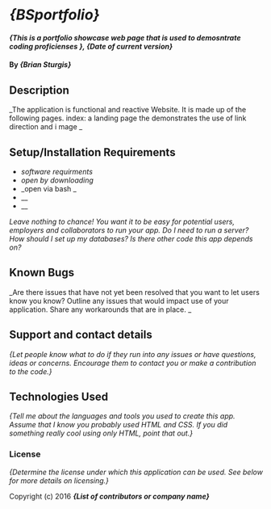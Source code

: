 # _{BSportfolio}_

#### _{This is a portfolio showcase web page that is used to demosntrate coding proficienses }, {Date of current version}_

#### By _**{Brian Sturgis}**_

## Description

_The application is functional and reactive Website. It is made up of the following pages.
index: a landing page the demonstrates the use of link direction and i mage _

## Setup/Installation Requirements

- _software requirments_
- _open by downloading_
- _open via bash _
- \_\_
- \_\_

_Leave nothing to chance! You want it to be easy for potential users, employers and collaborators to run your app. Do I need to run a server? How should I set up my databases? Is there other code this app depends on?_

## Known Bugs

_Are there issues that have not yet been resolved that you want to let users know you know? Outline any issues that would impact use of your application. Share any workarounds that are in place. _

## Support and contact details

_{Let people know what to do if they run into any issues or have questions, ideas or concerns. Encourage them to contact you or make a contribution to the code.}_

## Technologies Used

_{Tell me about the languages and tools you used to create this app. Assume that I know you probably used HTML and CSS. If you did something really cool using only HTML, point that out.}_

### License

_{Determine the license under which this application can be used. See below for more details on licensing.}_

Copyright (c) 2016 **_{List of contributors or company name}_**
